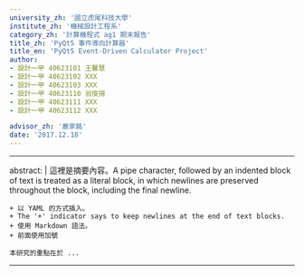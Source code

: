 ```yaml
---
university_zh: '國立虎尾科技大學'
institute_zh: '機械設計工程系'
category_zh: '計算機程式 ag1 期末報告'
title_zh: 'PyQt5 事件導向計算器'
title_en: 'PyQt5 Event-Driven Calculator Project'
author:
- 設計一甲 40623101 王馨慧
- 設計一甲 40623102 XXX
- 設計一甲 40623103 XXX
- 設計一甲 40623110 翁俊揚
- 設計一甲 40623111 XXX
- 設計一甲 40623112 XXX

advisor_zh: '嚴家銘'
date: '2017.12.18'
---
```


---
abstract: |
    這裡是摘要內容。A pipe character, followed by an indented block of text is treated as a literal block, in which newlines are preserved throughout the block, including the final newline.
    
    + 以 YAML 的方式插入。
    + The '+' indicator says to keep newlines at the end of text blocks.
    + 使用 Markdown 語法。
    + 前面使用加號
    
    本研究的重點在於 ...
---


